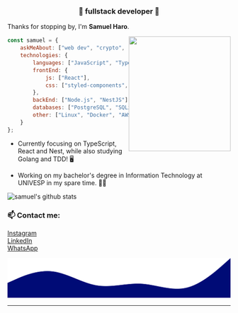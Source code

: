 <h3 align="center">🚀 fullstack developer 🚀</h3>

Thanks for stopping by, I'm **Samuel Haro**.

<img align='right' src="https://media1.giphy.com/media/CuuSHzuc0O166MRfjt/giphy.gif?cid=ecf05e47ejrqne2ds1wwk2lyjjfok4rnubowzsnnze5k3p1v&rid=giphy.gif&ct=g" width="230" height="260">

```javascript
const samuel = {
    askMeAbout: ["web dev", "crypto", "tech", "gaming"],
    technologies: {
        languages: ["JavaScript", "TypeScript", "Go"],
        frontEnd: {
            js: ["React"],
            css: ["styled-components", "tailwind"]
        },
        backEnd: ["Node.js", "NestJS"],
        databases: ["PostgreSQL", "SQLite", "MySQL", "MongoDB", "Redis"],
        other: ["Linux", "Docker", "AWS"]
    }
};
```

- Currently focusing on TypeScript, React and Nest, while also studying Golang and TDD! 🖥️

- Working on my bachelor's degree in Information Technology at UNIVESP in my spare time. 👨‍💻


![samuel's github stats](https://samuel-gitstats.vercel.app/api?username=samuelharo97&hide=contribs,prs&count_private=true&show_icons=true)

<h3> 📫 Contact me: </h3>
<a href="https://www.instagram.com/samuelharo_/">Instagram</a> <br>
<a href="https://www.linkedin.com/in/samuel-haro-b14551236//">LinkedIn</a><br>
<a href="https://api.whatsapp.com/send?phone=5515998013934">WhatsApp<a/>
 
![bottom.png](https://raw.githubusercontent.com/iCharlesZ/FigureBed/master/img/readme-bottom.png)

---




